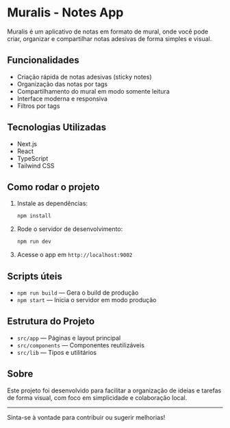 # Muralis - Notes App

Muralis é um aplicativo de notas em formato de mural, onde você pode criar, organizar e compartilhar notas adesivas de forma simples e visual.

## Funcionalidades
- Criação rápida de notas adesivas (sticky notes)
- Organização das notas por tags
- Compartilhamento do mural em modo somente leitura
- Interface moderna e responsiva
- Filtros por tags

## Tecnologias Utilizadas
- Next.js
- React
- TypeScript
- Tailwind CSS

## Como rodar o projeto
1. Instale as dependências:
	```bash
	npm install
	```
2. Rode o servidor de desenvolvimento:
	```bash
	npm run dev
	```
3. Acesse o app em `http://localhost:9002`

## Scripts úteis
- `npm run build` — Gera o build de produção
- `npm start` — Inicia o servidor em modo produção

## Estrutura do Projeto
- `src/app` — Páginas e layout principal
- `src/components` — Componentes reutilizáveis
- `src/lib` — Tipos e utilitários

## Sobre
Este projeto foi desenvolvido para facilitar a organização de ideias e tarefas de forma visual, com foco em simplicidade e colaboração local.

---

Sinta-se à vontade para contribuir ou sugerir melhorias!
